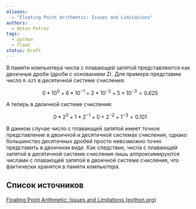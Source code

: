 ```yaml
---
aliases:
  - "Floating Point Arithmetic: Issues and Limitations"
authors:
  - Anton Petrov
tags:
  - python
  - float
status: Draft
---
```

В памяти компьютера числа с плавающей запятой представляются как двоичные дроби (дроби с основанием 2). Для примера представим число `0.625` в десятичной системе счисления:

$$0 * 10^0 + 6 * 10^{-1} + 2 * 10^{-2} + 5 * 10^{-3} = 0.625$$

А теперь в двоичной системе счисления:

$$0 * 2^0 + 1 * 2^{-1} + 0 + 2^{-2} + 1 ^{-3} = 0.101$$

В данном случае число с плавающей запятой имеет точное представление в двоичной и десятичной системах счисления, однако большинство десятичных дробей просто невозможно точно представить в двоичном виде. Как следствие, числа с плавающей запятой в десятичной системе счисления лишь аппроксимируются числами с плавающей запятой в двоичной системе счисления, что фактически хранятся в памяти компьютера.

## Список источников

[Floating Point Arithmetic: Issues and Limitations (python.org)](https://docs.python.org/3/tutorial/floatingpoint.html)